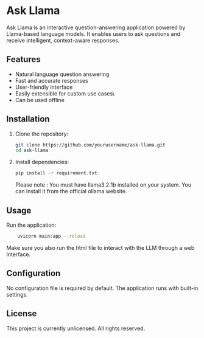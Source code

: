 # Ask Llama

Ask Llama is an interactive question-answering application powered by Llama-based language models. It enables users to ask questions and receive intelligent, context-aware responses.

## Features

- Natural language question answering
- Fast and accurate responses
- User-friendly interface
- Easily extensible for custom use cases\
- Can be used offline

## Installation

1. Clone the repository:
    ```bash
    git clone https://github.com/yourusername/ask-llama.git
    cd ask-llama
    ```
2. Install dependencies:
    ```bash
    pip install -r requirement.txt
    ```
    Please note : You must have llama3.2:1b installed on your system. You can install it from the official ollama website.

## Usage

Run the application:
```bash
    uvicorn main:app --reload
```
Make sure you also run the html file to interact with the LLM through a web Interface.

## Configuration

No configuration file is required by default. The application runs with built-in settings.

## License

This project is currently unlicensed. All rights reserved.
